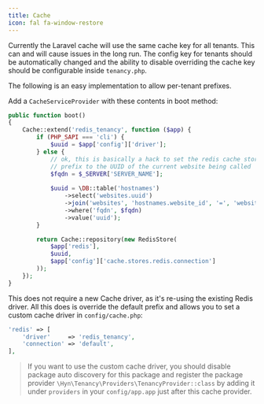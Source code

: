 ```yaml
---
title: Cache
icon: fal fa-window-restore
---
```



Currently the Laravel cache will use the same cache key for all tenants. 
This can and will cause issues in the long run. The config key for tenants 
should be automatically changed and the ability to disable overriding the cache key should be configurable inside `tenancy.php`.

The following is an easy implementation to allow per-tenant prefixes.

Add a `CacheServiceProvider` with these contents in boot method:

```php
public function boot()
{
    Cache::extend('redis_tenancy', function ($app) {
        if (PHP_SAPI === 'cli') {
            $uuid = $app['config']['driver'];
        } else {
            // ok, this is basically a hack to set the redis cache store
            // prefix to the UUID of the current website being called
            $fqdn = $_SERVER['SERVER_NAME'];
            
            $uuid = \DB::table('hostnames')
                ->select('websites.uuid')
                ->join('websites', 'hostnames.website_id', '=', 'websites.id')
                ->where('fqdn', $fqdn)
                ->value('uuid');
        }

        return Cache::repository(new RedisStore(
            $app['redis'],
            $uuid,
            $app['config']['cache.stores.redis.connection']
        ));
    });
}
```

This does not require a new Cache driver, as it's re-using 
the existing Redis driver. All this does is override the default prefix and 
allows you to set a custom cache driver in `config/cache.php`:

```php
'redis' => [
    'driver'     => 'redis_tenancy',
    'connection' => 'default',
],
```

> If you want to use the custom cache driver, you should disable package auto discovery for this package and register the package provider `\Hyn\Tenancy\Providers\TenancyProvider::class` by adding it under `providers` in your `config/app.app` just after this cache provider.
